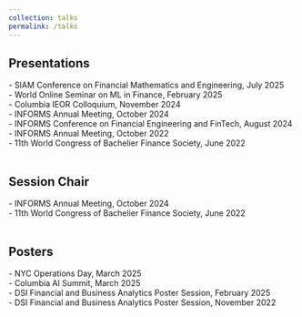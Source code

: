 ```yaml
---
collection: talks
permalink: /talks
---
```


<h2>Presentations</h2>
- SIAM Conference on Financial Mathematics and Engineering, July 2025 <br>
- World Online Seminar on ML in Finance, February 2025<br>
- Columbia IEOR Colloquium, November 2024<br>
- INFORMS Annual Meeting, October 2024<br>
- INFORMS Conference on Financial Engineering and FinTech, August 2024<br>
- INFORMS Annual Meeting, October 2022<br>
- 11th World Congress of Bachelier Finance Society, June 2022<br>
<br>
<h2>Session Chair</h2>
- INFORMS Annual Meeting, October 2024<br>
- 11th World Congress of Bachelier Finance Society, June 2022<br>
<br>
<h2>Posters</h2>
- NYC Operations Day, March 2025<br>
- Columbia AI Summit, March 2025<br>
- DSI Financial and Business Analytics Poster Session, February 2025<br>
- DSI Financial and Business Analytics Poster Session, November 2022<br>
